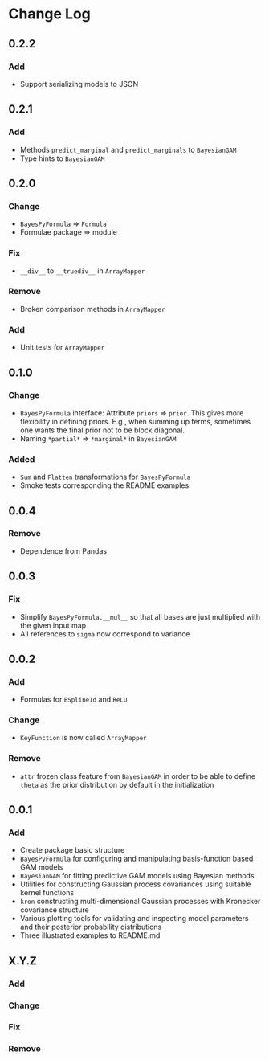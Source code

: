 # Change Log

## 0.2.2

### Add
- Support serializing models to JSON

## 0.2.1

### Add
- Methods `predict_marginal` and `predict_marginals` to
  `BayesianGAM`
- Type hints to `BayesianGAM`

## 0.2.0

### Change
- `BayesPyFormula` => `Formula`
- Formulae package => module

### Fix
- `__div__` to `__truediv__` in `ArrayMapper`

### Remove
- Broken comparison methods in `ArrayMapper`

### Add
- Unit tests for `ArrayMapper`


## 0.1.0

### Change
- `BayesPyFormula` interface: Attribute `priors` => `prior`.
  This gives more flexibility in defining priors. E.g., when summing up terms,
  sometimes one wants the final prior not to be block diagonal.
- Naming `*partial*` => `*marginal*` in `BayesianGAM`

### Added
- `Sum` and `Flatten` transformations for `BayesPyFormula`
- Smoke tests corresponding the README examples

## 0.0.4

### Remove
- Dependence from Pandas

## 0.0.3

### Fix
- Simplify `BayesPyFormula.__mul__` so that all bases are just multiplied
  with the given input map
- All references to `sigma` now correspond to variance

## 0.0.2

### Add
- Formulas for `BSpline1d` and `ReLU`

### Change
- `KeyFunction` is now called `ArrayMapper`

### Remove
- `attr` frozen class feature from `BayesianGAM` in order to be able
  to define `theta` as the prior distribution by default in the initialization

## 0.0.1

### Add
- Create package basic structure
- `BayesPyFormula` for configuring and manipulating basis-function
  based GAM models
- `BayesianGAM` for fitting predictive GAM models using Bayesian
  methods
- Utilities for constructing Gaussian process covariances using
  suitable kernel functions
- `kron` constructing multi-dimensional Gaussian processes with
  Kronecker covariance structure
- Various plotting tools for validating and inspecting model parameters
  and their posterior probability distributions
- Three illustrated examples to README.md

## X.Y.Z
### Add
### Change
### Fix
### Remove
